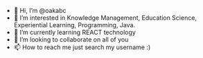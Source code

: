 - 👋 Hi, I’m @oakabc
- 👀 I’m interested in Knowledge Management, Education Science, Experiential Learning, Programming, Java.
- 🌱 I’m currently learning REACT technology
- 💞️ I’m looking to collaborate on all of you
- 📫 How to reach me just search my username :)

<!---
oakabc/oakabc is a ✨ special ✨ repository because its `README.md` (this file) appears on your GitHub profile.
You can click the Preview link to take a look at your changes.
--->
